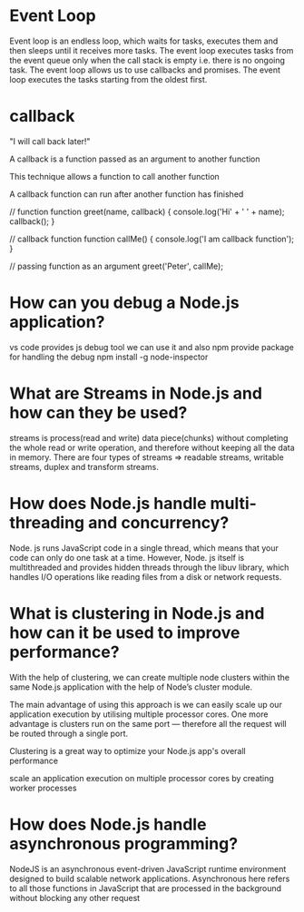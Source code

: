 # Event Loop
Event loop is an endless loop, which waits for tasks, executes them and then sleeps until it receives more tasks.
The event loop executes tasks from the event queue only when the call stack is empty i.e. there is no ongoing task.
The event loop allows us to use callbacks and promises.
The event loop executes the tasks starting from the oldest first.

# callback
"I will call back later!"

A callback is a function passed as an argument to another function

This technique allows a function to call another function

A callback function can run after another function has finished 

// function
function greet(name, callback) {
    console.log('Hi' + ' ' + name);
    callback();
}

// callback function
function callMe() {
    console.log('I am callback function');
}

// passing function as an argument
greet('Peter', callMe);


# How can you debug a Node.js application?

vs code provides js debug tool
we can use it 
and also npm provide package for handling the  debug
npm install -g node-inspector


# What are Streams in Node.js and how can they be used?

streams is process(read and write) data piece(chunks) without completing the
whole read or write operation, and therefore without keeping all the data in 
memory.
There are four types of streams => readable streams, writable streams, duplex
and transform streams.

# How does Node.js handle multi-threading and concurrency?

Node. js runs JavaScript code in a single thread, which means that your code can only do one task at a time. However, Node. js itself is multithreaded and provides hidden threads through the libuv library, which handles I/O operations like reading files from a disk or network requests.

# What is clustering in Node.js and how can it be used to improve performance?

With the help of clustering, we can create multiple node clusters within the same Node.js application with the help of Node’s cluster module.

The main advantage of using this approach is we can easily scale up our application execution by utilising multiple processor cores. One more advantage is clusters run on the same port — therefore all the request will be routed through a single port.

Clustering is a great way to optimize your Node.js app's overall performance

scale an application execution on multiple processor cores by creating worker processes


# How does Node.js handle asynchronous programming?
NodeJS is an asynchronous event-driven JavaScript runtime environment designed to build scalable network applications. Asynchronous here refers to all those functions in JavaScript that are processed in the background without blocking any other request